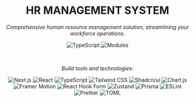 <h1 align="center">HR MANAGEMENT SYSTEM</h1>
<p align="center"><em>Comprehensive human resource management solution, streamlining your workforce operations.</em></p>
<p align="center">
  <img src="https://img.shields.io/badge/TypeScript-95.2%25-blue" alt="TypeScript">
  <img src="https://img.shields.io/badge/Modules-15+-orange" alt="Modules">
</p>
<br/>
<p align="center"><em>Build tools and technologies:</em></p>
<p align="center">
  <img src="https://img.shields.io/badge/Next-000000?style=for-the-badge&logo=next.js&logoColor=white" alt="Next.js">
  <img src="https://img.shields.io/badge/React-20232A?style=for-the-badge&logo=react&logoColor=61DAFB" alt="React">
  <img src="https://img.shields.io/badge/TypeScript-007ACC?style=for-the-badge&logo=typescript&logoColor=white" alt="TypeScript">
  <img src="https://img.shields.io/badge/Tailwind-38B2AC?style=for-the-badge&logo=tailwind-css&logoColor=white" alt="Tailwind CSS">
  <img src="https://img.shields.io/badge/Shadcn/ui-000000?style=for-the-badge&logo=shadcnui&logoColor=white" alt="Shadcn/ui">
  <img src="https://img.shields.io/badge/Chart.js-F5788D?style=for-the-badge&logo=chart.js&logoColor=white" alt="Chart.js">
  <img src="https://img.shields.io/badge/Framer_Motion-black?style=for-the-badge&logo=framer&logoColor=blue" alt="Framer Motion">
  <img src="https://img.shields.io/badge/React_Hook_Form-EC5990?style=for-the-badge&logo=reacthookform&logoColor=white" alt="React Hook Form">
  <img src="https://img.shields.io/badge/Zustand-433E38?style=for-the-badge" alt="Zustand">
 <img src="https://img.shields.io/badge/Prisma-2D3748?style=for-the-badge&logo=prisma&logoColor=white" alt="Prisma">
  <img src="https://img.shields.io/badge/ESLint-4B32C3?style=for-the-badge&logo=eslint&logoColor=white" alt="ESLint">
  <img src="https://img.shields.io/badge/Prettier-F7B93E?style=for-the-badge&logo=prettier&logoColor=black" alt="Prettier">
   <img src="https://img.shields.io/badge/TOML-9C4221?style=for-the-badge&logo=toml&logoColor=white" alt="TOML">
</p>